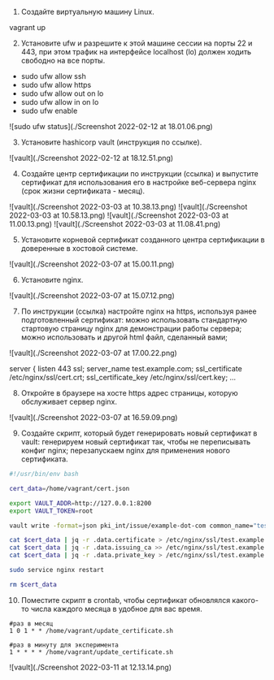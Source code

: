 1. Создайте виртуальную машину Linux.

vagrant up

2. Установите ufw и разрешите к этой машине сессии на порты 22 и 443, при этом трафик на интерфейсе localhost (lo) должен ходить свободно на все порты.

* sudo ufw allow ssh
* sudo ufw allow https
* sudo ufw allow out on lo
* sudo ufw allow in on lo
* sudo ufw enable

![sudo ufw status](./Screenshot 2022-02-12 at 18.01.06.png)

3. Установите hashicorp vault (инструкция по ссылке).

![vault](./Screenshot 2022-02-12 at 18.12.51.png)

4. Cоздайте центр сертификации по инструкции (ссылка) и выпустите сертификат для использования его в настройке веб-сервера nginx (срок жизни сертификата - месяц).

![vault](./Screenshot 2022-03-03 at 10.38.13.png)
![vault](./Screenshot 2022-03-03 at 10.58.13.png)
![vault](./Screenshot 2022-03-03 at 11.00.13.png)
![vault](./Screenshot 2022-03-03 at 11.08.41.png)

5. Установите корневой сертификат созданного центра сертификации в доверенные в хостовой системе.

![vault](./Screenshot 2022-03-07 at 15.00.11.png)
   
6. Установите nginx.

![vault](./Screenshot 2022-03-07 at 15.07.12.png)

7. По инструкции (ссылка) настройте nginx на https, используя ранее подготовленный сертификат:
можно использовать стандартную стартовую страницу nginx для демонстрации работы сервера;
можно использовать и другой html файл, сделанный вами;
   
![vault](./Screenshot 2022-03-07 at 17.00.22.png)

server {
	listen 443 ssl;
	server_name test.example.com;
	ssl_certificate	/etc/nginx/ssl/cert.crt;
	ssl_certificate_key /etc/nginx/ssl/cert.key;
...

8. Откройте в браузере на хосте https адрес страницы, которую обслуживает сервер nginx.
   
![vault](./Screenshot 2022-03-07 at 16.59.09.png)

9. Создайте скрипт, который будет генерировать новый сертификат в vault:
генерируем новый сертификат так, чтобы не переписывать конфиг nginx;
перезапускаем nginx для применения нового сертификата.
   
```bash
#!/usr/bin/env bash

cert_data=/home/vagrant/cert.json

export VAULT_ADDR=http://127.0.0.1:8200
export VAULT_TOKEN=root

vault write -format=json pki_int/issue/example-dot-com common_name="test.example.com" ttl="750h" > $cert_data

cat $cert_data | jq -r .data.certificate > /etc/nginx/ssl/test.example.com.crt
cat $cert_data | jq -r .data.issuing_ca >> /etc/nginx/ssl/test.example.com.crt
cat $cert_data | jq -r .data.private_key > /etc/nginx/ssl/test.example.com.key

sudo service nginx restart

rm $cert_data
```

10. Поместите скрипт в crontab, чтобы сертификат обновлялся какого-то числа каждого месяца в удобное для вас время.

```
#раз в месяц
1 0 1 * * /home/vagrant/update_certificate.sh
```

```
#раз в минуту для эксперимента
1 * * * * /home/vagrant/update_certificate.sh
```

![vault](./Screenshot 2022-03-11 at 12.13.14.png)


